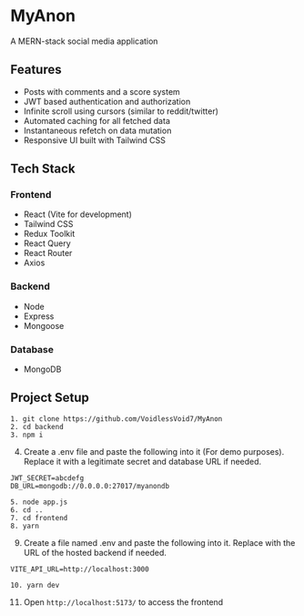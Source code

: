 # MyAnon

A MERN-stack social media application

## Features

- Posts with comments and a score system
- JWT based authentication and authorization
- Infinite scroll using cursors (similar to reddit/twitter)
- Automated caching for all fetched data
- Instantaneous refetch on data mutation
- Responsive UI built with Tailwind CSS

## Tech Stack

### Frontend

- React (Vite for development)
- Tailwind CSS
- Redux Toolkit
- React Query
- React Router
- Axios

### Backend

- Node
- Express
- Mongoose

### Database

- MongoDB

## Project Setup

```
1. git clone https://github.com/VoidlessVoid7/MyAnon
2. cd backend
3. npm i
```
4. Create a .env file and paste the following into it (For demo purposes). Replace it with a legitimate secret and database URL if needed.

```
JWT_SECRET=abcdefg
DB_URL=mongodb://0.0.0.0:27017/myanondb
```
```
5. node app.js
6. cd ..
7. cd frontend
8. yarn
```
9. Create a file named .env and paste the following into it. Replace with the URL of the hosted backend if needed.
```
VITE_API_URL=http://localhost:3000
```
```
10. yarn dev
```
11. Open `http://localhost:5173/` to access the frontend

